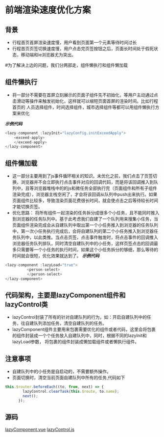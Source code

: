 # 前端渲染速度优化方案

## 背景
- 行程首页首屏渲染速度慢，用户看到页面第一个元素等待时间过长
- 行程首页页签切换速度慢，用户点击完页签按钮之后，页面长时间处于假死状态，移动端和ie浏览器尤为突出。

#为了解决上边的问题，我们分两部走，组件懒执行和组件懒加载
## 组件懒执行
- 将一部分不需要在首屏立刻展示的页面子组件先不初始化，等用户主动通过点击滑动等操作来触发初始化，这样就可以缩短页面首屏的渲染时间。比如行程首页的 人员选择组件，时间选择组件，城市选择组件等都可以用组件懒执行方案来优化

***示例代码***
```javascript
<lazy-component :lazyInit="lazyConfig.initExceedApply">
	<exceed-apply>
	</exceed-apply>
</lazy-component>
```
## 组件懒加载
- 这一部分主要用到了js事件循环相关的知识。未优化之前，我们点击了页签切换，浏览器并不会立即执行点击事件对应的回调代码，而是将该回调推入到队列中，且等浏览器堆栈中的的js和微任务全部执行完（页面组件和所有子组件渲染完成），浏览器主栈空闲了，才会将该回调从队列中push出来执行。如果页面组件比较多，导致渲染页面花费很长时间，就会使点击之后等待较长时间才能切换页签。
- 优化思路： 将所有组件一起渲染的任务拆分成很多个小任务，且不能同时推入到浏览器的任务队列中。基于此考虑我们自建了一个队列用来搜集小任务，当页面组件渲染完成会从自建队列中取出第一个小任务推入到浏览器的任务队列中，第一次小任务执行完成后，会将自建队列的第二个小任务推入到浏览器任务队列中，以此类推。当点击页签，点击事件触发时，将点击事件的回调推入浏览器任务队列排队，同时清空自建队列中的小任务，这样页签点击的回调最多只需要等一个小任务的执行时间，如果这个小任务拆分的够细，那么等待的时间就会很短，优化效果就达到了。
***示例代码***
```javascript
<lazy-component :lazyLoad="true">
          <person-select>
		  </person-select>
</lazy-component>
```
## 代码架构，主要是lazyComponent组件和lazyControl类
- lazyControl封装了所有的针对自建队列的行为，如：开启自建队列中的任务，往自建队列添加任务，清空自建队列的任务。
- lazyComponent组件主要用来包裹需要优化的组件或者代码，这里会将包裹的组件封装成一个个任务放入自建队列中，同时，根据不同的lazyInit和lazyLoad参数， 将包裹的组件封装成懒加载组件或者懒执行组件。
## 注意事项
- 自建队列中的小任务是自启动的，不需要额外操作。
- 页面切换时，清空当前页面自建队列中所有的任务,代码如下
```javascript
this.$router.beforeEach((to, from, next) => {
        lazyControl.clearTask(this.$route, to.name);
        next();
      });
```
## 源码
[lazyComponent.vue](http://note.youdao.com/noteshare?id=89adbd8e922c742a672a9980bffdc940&sub=64C7AB7383684E1BBC41489ABA1F1A7D)
[lazyControl.js](http://note.youdao.com/noteshare?id=840e915f6c8f0d2bf5eaa5aee6922faa&sub=18524E9AC8E44D5C8FF420915137F989)